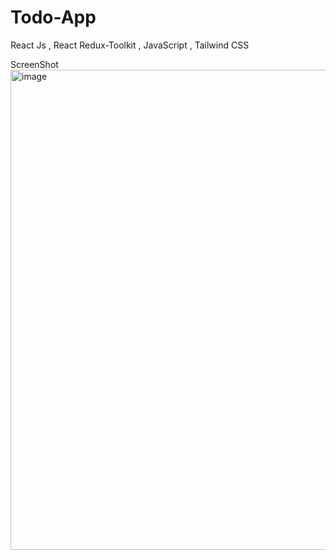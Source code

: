 # Todo-App 

React Js , React Redux-Toolkit , JavaScript , Tailwind CSS


ScreenShot
<img width="1366" height="768" alt="image" src="https://github.com/user-attachments/assets/c9895268-dac9-4b12-8d76-ac0229e70921" />
